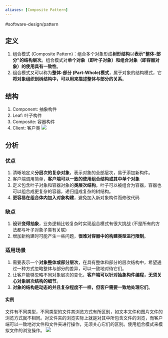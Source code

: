 ```yaml
---
aliases: [Composite Pattern]
---
```

#software-design/pattern   

## 定义
1. 组合模式 (Composite Pattern)：组合多个对象形成**树形结构**以**表示"整体-部分"的结构层次**。组合模式对**单个对象（即叶子对象）**和**组合对象（即容器对象）**的**使用具有一致性**。
2. 组合模式又可以称为**整体-部分 (Part-Whole)模式**，属于对象的结构模式，它**将对象组织到树结构中，可以用来描述整体与部分的关系**。

## 结构
1. Component: 抽象构件
2. Leaf: 叶子构件
3. Composite: 容器构件
4. Client: 客户类
![](https://spricoder.oss-cn-shanghai.aliyuncs.com/2021-Software-System-Design/img/lec07/10.png)

## 分析
### 优点
1. 清晰地定义**分层次的复杂对象**，表示对象的全部层次，易于添加新构件。
2. 客户端调用简单，**客户端可以一致的使用组合结构或其中单个对象**
3. 定义包含叶子对象和容器对象的**类层次结构**，叶子可以被组合为容器，容器也可以组合成更复杂的容器，递归组成复杂的树结构。
4. **更容易在组合体内加入对象构建**，避免加入新对象构件而修改代码

### 缺点
1. **设计变得抽象**，业务逻辑比较复杂时实现组合模式有很大挑战 (不是所有的方法都与叶子对象子类有关联)
2. 增加新构建时可能产生一些问题，**很难对容器中的构建类型进行限制**。

### 适用场景
1. 需要表示一个**对象整体或部分层次**，在具有整体和部分的层次结构中，希望通过一种方式忽略整体与部分的差异，可以一致地对待它们。
2. 让客户能够忽略不同对象层次的变化，**客户端可以针对抽象构件编程，无须关心对象层次结构的细节**。
3. **对象的结构是动态的并且复杂程度不一样，但客户需要一致地处理它们**。

#### 实例
文件有不同类型，不同类型的文件其浏览方式有所区别，如文本文件和图片文件的浏览方式就不相同。对文件夹的浏览实际上就是对其中所包含文件的浏览，而客户端可以一致地对文件和文件夹进行操作，无须关心它们的区别。使用组合模式来模拟文件的浏览操作。
![](https://spricoder.oss-cn-shanghai.aliyuncs.com/2021-Software-System-Design/img/lec07/13.png)